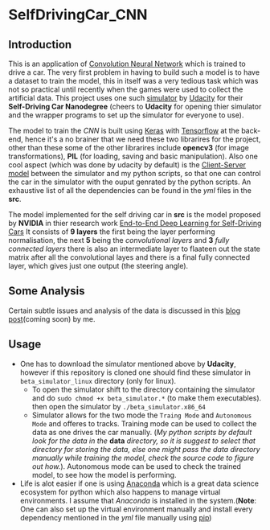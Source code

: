 # SelfDrivingCar_CNN
## Introduction
This is an application of [Convolution Neural Network](https://en.wikipedia.org/wiki/Convolutional_neural_network) which is trained to drive a car. The very first problem in having to build such a model is to have a dataset to train the model, this in itself was a very tedious task which was not so practical until recently when the games were used to collect the artificial data. This project uses one such [simulator](https://github.com/udacity/self-driving-car-sim) by [Udacity](https://www.udacity.com) for their **Self-Driving Car Nanodegree** (cheers to **Udacity** for opening thier simulator and the wrapper programs to set up the simulator for everyone to use).

The model to train the *CNN* is built using [Keras](https://keras.io) with [Tensorflow](https://www.tensorflow.org) at the back-end, hence it's a no brainer that we need these two librarires for the project, other than these some of the other librarires include **opencv3** (for image transformations), **PIL** (for loading, saving and basic manipulation). Also one cool aspect (which was done by udacity by default) is the [Client-Server model](https://en.wikipedia.org/wiki/Client–server_model) between the simulator and my python scripts, so that one can control the car in the simulator with the ouput genrated by the python scripts. An exhaustive list of all the dependencies can be found in the *yml* files in the **src**.

The model implemented for the self driving car in **src** is the model proposed by **NVIDIA** in thier research work [End-to-End Deep Learning for Self-Driving Cars](https://devblogs.nvidia.com/parallelforall/deep-learning-self-driving-cars/) It consists of **9 layers** the first being the layer performing normalisation, the next **5** being the *convolutional layers* and **3** *fully connected layers* there is also an intermediate layer to flaateen out the state matrix after all the convolutional layes and there is a final fully connected layer, which gives just one output (the steering angle).

## Some Analysis
Certain subtle issues and analysis of the data is discussed in this [blog post](https://udionblog.wordpress.com)(coming soon) by me.

## Usage
* One has to download the simulator mentioned above by **Udacity**, however if this repository is cloned one should find these simulator in ```beta_simulator_linux``` directory (only for linux).
  * To open the simulator shift to the directory containing the simulator and do ```sudo chmod +x beta_simulator.*``` (to make them executables). then open the simulator by  ```./beta_simulator.x86_64```
  * Simulator allows for the two mode the `Traing Mode` and `Autonomous Mode` and offeres to tracks. Training mode can be used to collect the data as one drives the car manually. (*My python scripts by default look for the data in the* **data** *directory, so it is suggest to select that directory for storing the data, else one might pass the data directory manually while training the model, check the source code to figure out how.*). Autonomous mode can be used to check the trained model, to see how the model is performing.
* Life is alot easier if one is using [Anaconda](https://www.continuum.io/downloads) which is a great data science ecosystem for python which also happens to manage virtual environments. I assume that *Anaconda* is installed in the system.(**Note**: One can also set up the virtual environment manually and install every dependency mentioned in the *yml* file manually using [pip](https://pypi.python.org/pypi/pip))
